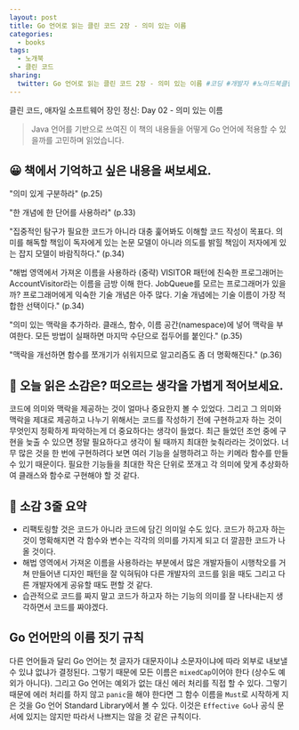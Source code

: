 ```yaml
---
layout: post
title: Go 언어로 읽는 클린 코드 2장 - 의미 있는 이름
categories:
  - books
tags:
  - 노개북
  - 클린 코드
sharing:
  twitter: Go 언어로 읽는 클린 코드 2장 - 의미 있는 이름 #코딩 #개발자 #노마드북클럽 #노개북
---
```


클린 코드, 애자일 소프트웨어 장인 정신: Day 02 - 의미 있는 이름

> Java 언어를 기반으로 쓰여진 이 책의 내용들을 어떻게 Go 언어에 적용할 수 있을까를 고민하며 읽었습니다.

## 😀 책에서 기억하고 싶은 내용을 써보세요.

"의미 있게 구분하라" (p.25)

"한 개념에 한 단어를 사용하라" (p.33)

"집중적인 탐구가 필요한 코드가 아니라 대충 훑어봐도 이해할 코드 작성이 목표다. 의미를 해독할 책임이 독자에게 있는 논문 모델이 아니라 의도를 밝힐 책임이 저자에게 있는 잡지 모델이 바람직하다." (p.34)

"해법 영역에서 가져온 이름을 사용하라 (중략) VISITOR 패턴에 친숙한 프로그래머는 AccountVisitor라는 이름을 금방 이해 한다. JobQueue를 모르는 프로그래머가 있을까? 프로그래머에게 익숙한 기술 개념은 아주 많다. 기술 개념에는 기술 이름이 가장 적합한 선택이다." (p.34)

"의미 있는 맥락을 추가하라. 클래스, 함수, 이름 공간(namespace)에 넣어 맥락을 부여한다. 모든 방법이 실패하면 마지막 수단으로 접두어를 붙인다." (p.35)

"맥락을 개선하면 함수를 쪼개기가 쉬워지므로 알고리즘도 좀 더 명확해진다." (p.36)

## 🤔 오늘 읽은 소감은? 떠오르는 생각을 가볍게 적어보세요.

코드에 의미와 맥락을 제공하는 것이 얼마나 중요한지 볼 수 있었다. 그리고 그 의미와 맥락을 제대로 제공하고 나누기 위해서는 코드를 작성하기 전에 구현하고자 하는 것이 무엇인지 정확하게 파악하는게 더 중요하다는 생각이 들었다. 최근 들었던 조언 중에 구현을 늦출 수 있으면 정말 필요하다고 생각이 될 때까지 최대한 늦춰라라는 것이었다. 너무 많은 것을 한 번에 구현하려다 보면 여러 기능을 실행하려고 하는 키메라 함수를 만들 수 있기 때문이다. 필요한 기능들을 최대한 작은 단위로 쪼개고 각 의미에 맞게 추상화하여 클래스와 함수로 구현해야 할 것 같다.

## 👀 소감 3줄 요약

- 리팩토링할 것은 코드가 아니라 코드에 담긴 의미일 수도 있다. 코드가 하고자 하는 것이 명확해지면 각 함수와 변수는 각각의 의미를 가지게 되고 더 깔끔한 코드가 나올 것이다.
- 해법 영역에서 가져온 이름을 사용하라는 부분에서 많은 개발자들이 시행착오를 거쳐 만들어낸 디자인 패턴을 잘 익혀둬야 다른 개발자의 코드를 읽을 때도 그리고 다른 개발자에게 공유할 때도 편할 것 같다.
- 습관적으로 코드를 짜지 말고 코드가 하고자 하는 기능의 의미를 잘 나타내는지 생각하면서 코드를 짜야겠다.

## Go 언어만의 이름 짓기 규칙

다른 언어들과 달리 Go 언어는 첫 글자가 대문자이냐 소문자이냐에 따라 외부로 내보낼 수 있냐 없냐가 결정된다. 그렇기 때문에 모든 이름은 `mixedCap`이어야 한다 (상수도 예외가 아니다). 그리고 Go 언어는 예외가 없는 대신 에러 처리를 직접 할 수 있다. 그렇기 때문에 에러 처리를 하지 않고 `panic`을 해야 한다면 그 함수 이름을 `Must`로 시작하게 지은 것을 Go 언어 Standard Library에서 볼 수 있다. 이것은 `Effective Go`나 공식 문서에 있지는 않지만 따라서 나쁘지는 않을 것 같은 규칙이다.